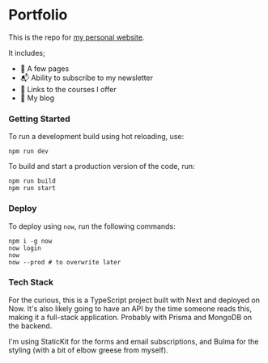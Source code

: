 # Portfolio

This is the repo for [my personal website](https://alexhughes.io/).

It includes;

- 📄 A few pages
- 📬 Ability to subscribe to my newsletter
- 🔗 Links to the courses I offer
- 📝 My blog

### Getting Started

To run a development build using hot reloading, use:

`npm run dev`

To build and start a production version of the code, run:

```
npm run build
npm run start
```

### Deploy

To deploy using `now`, run the following commands:

```
npm i -g now
now login
now
now --prod # to overwrite later
```

### Tech Stack

For the curious, this is a TypeScript project built with Next and deployed on Now. It's also likely going to have an API by the time someone reads this, making it a full-stack application. Probably with Prisma and MongoDB on the backend.

I'm using StaticKit for the forms and email subscriptions, and Bulma for the styling (with a bit of elbow greese from myself).

